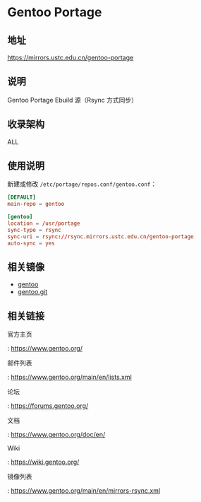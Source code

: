 # Gentoo Portage

## 地址

<https://mirrors.ustc.edu.cn/gentoo-portage>

## 说明

Gentoo Portage Ebuild 源（Rsync 方式同步）

## 收录架构

ALL

## 使用说明

新建或修改 `/etc/portage/repos.conf/gentoo.conf`：

```toml
[DEFAULT]
main-repo = gentoo

[gentoo]
location = /usr/portage
sync-type = rsync
sync-uri = rsync://rsync.mirrors.ustc.edu.cn/gentoo-portage
auto-sync = yes
```

## 相关镜像

- [gentoo](gentoo.md)
- [gentoo.git](gentoo.git.md)

## 相关链接

官方主页

:   <https://www.gentoo.org/>

邮件列表

:   <https://www.gentoo.org/main/en/lists.xml>

论坛

:   <https://forums.gentoo.org/>

文档

:   <https://www.gentoo.org/doc/en/>

Wiki

:   <https://wiki.gentoo.org/>

镜像列表

:   <https://www.gentoo.org/main/en/mirrors-rsync.xml>
